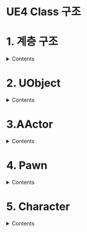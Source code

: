 UE4 Class 구조
===

# 1. 계층 구조

<details>
  <summary> Contents </summary>
  
![image](https://user-images.githubusercontent.com/48194683/131271847-d081cbf6-6797-4bf7-990a-a90a3a24ab75.png)
  
</details>


# 2. UObject

<details>
  <summary> Contents </summary>

<br>  
  
`자세한 내용은 공식 문서에서 확인!`  
[UE4 공식 문서 - 오브젝트](https://docs.unrealengine.com/4.27/ko/ProgrammingAndScripting/ProgrammingWithCPP/UnrealArchitecture/Objects/)    

- 언리얼의 오브젝트의 베이스 클래스
- UObject에서 파생되는 클래스에 `UCLASS 매크로`를 사용해 태그를 해 주면 UObject 처리 시스템에서 인식하게 된다.
- 클래스에 UObject가 상속되었다면 그 클래스가 언리얼 으보젝트로 선언되었다는 것을 의미
  - 언리얼 오브젝트는 엔진의 관리를 받는 특수한 객체
- 데이터 저장이 가능
- **레벨에 배치가 불가능**하다

### U가 붙는 이유
- 일반 C++ 클래스와 UClass를 구분하기 위해
- 일반 C++ 클래스와 다르게 객체를 생성하기 위해서 `NewObject<클래스명>()` 를 사용해야 한다.

</details>

# 3.AActor

<details>
  <summary> Contents </summary>

<br>
  
`자세한 내용은 공식 문서에서 확인!`    
[UE4 공식 문서 - 액터](https://docs.unrealengine.com/4.27/ko/ProgrammingAndScripting/ProgrammingWithCPP/UnrealArchitecture/Actors/)  


## Actor 란?
- **언리얼 엔진의 레벨에 배치할 수 있는 오브젝트를 의미**
  - Unity의 `GameObject`와 비슷
- 이동, 회전, 스케일과 같은 3D 트랜스폼을 지원하는 범용 클래스
- 게임 플레이 코드(C++ 또는 블루프린트)를 통해 생성(스폰) 및 소멸이 가능
- C++에서 AActor는 모든 액터의 베이스 클래스

## Actor의 생명 주기
[UE4 공식 문서 - 액터의 수명 주기](https://docs.unrealengine.com/4.27/ko/ProgrammingAndScripting/ProgrammingWithCPP/UnrealArchitecture/Actors/ActorLifecycle/)  

## Actor의 컴포넌트
- 액터는 `씬 컴포넌트 계층 구조를 갖는 것을 지원`

### UActorComponent 액터 컴포넌트
- 베이스 컴포넌트이고 액터의 일부로 포함이 가능
- `Tick` 가능
- Actor 컴포넌트는 특정 액터에 연관짓거나, 월드의 특정 지점에 존재하지 않음
- 일반적으로 `개념적 기능`(Ex) AI 나 플레이어 입력 해석)과 같은 것에 사용

### USceneComponent 씬 컴포넌트
- `트랜스폼`있는 액터 컴포넌트
  - 트랜스폼은 `위치`, `회전`, `스케일`로 정의되는 `월드상의 포지션`을 나타냄
- 계층 구조 형태로 서로에게 붙일 수 있음
- 액터의 위치, 회전, 스케일은 계층 구조의 `루트`에 위치한 씬 컴포넌트에서 취할 수 있다

### UPrimitiveComponent 프리미티브 컴포넌트
- 일정한 형태의(메시 또는 파티클 시스템과 같은) `그래픽적 표현`이 있는 `씬 컴포넌트`를 말함
- `피직스` 및 `콜리전 세팅`이 들어가 있음
 
### RootComponent 루트 컴포넌트
- 어느 컴포넌트가 `액터의 루트 역할`을 할지 나타내는 컴포넌트 <br>
> 액터 자체에는 트랜스폼 정보가 없다. 대신 루트 컴포넌트의 트랜스폼에 의존하는데<br><br>
> 컴포넌트가<br> 
> `씬 컴포넌트`**일 경우**, 액터에 `트랜스폼 정보`를 제공해주고<br>
> **아닐 경우**, 액터에는 트랜스폼 정보가 `없다`<br><br>
> 부착된 다른 컴포넌트에는, 부착된 그 컴포넌트를 기준으로 한 트랜스폼 정보가 존재한다<br>

### 액터의 계층 구조 예제
![image](https://user-images.githubusercontent.com/48194683/131275339-41b976a5-6f43-4800-b0bf-d1c6ea07a17f.png)

## Tick(틱)
- 언리얼 엔진에서의 `액터 업데이트 방법`을 의미
- 모든 액터는 매 프레임, 또는 최소, 또는 사용자 정의 간격마다 틱을 하여 필요한 동작이나 계산을 `업데이트` 할 수 있다.
> Unity의 Update와 비슷한 개념
- 액터는 모두 기본적으로 `Tick()` 함수를 통해 틱 가능
> ActorComponent 역시, TickComponent() 함수를 사용해야 한다는 점이 다르지만,<br>
> 기본적으로 업데이트 가능<br>
> 자세한 내용은 [Components 문서](https://docs.unrealengine.com/4.27/ko/ProgrammingAndScripting/ProgrammingWithCPP/UnrealArchitecture/Actors/Components/)에서 확인 가능하다.<br>

## Replication(리플리케이션) 과 액터 소멸
- 공식 문서에서 확인
  
</details>

# 4. Pawn
  
<details>
  <summary> Contents </summary>

<br> 
  
```
폰이란, 월드 내 플레이어에 대한 물리적 표현입니다.
```
[UE4 공식 문서 - Pawn](https://docs.unrealengine.com/4.26/ko/InteractiveExperiences/Framework/Pawn/)  

## Pawn 이란?
- `플레이어나 AI가 제어`할 수 있는 모든 액터의 `베이스 클래스`
- 월드 내 플레이어나 AI 개체에 대한 물리적 표현
> 플레이어나 AI 개체의 시각적인 모습 뿐만 아니라<br>
> `콜리전`이나 기타 `물리적 반응`과 같은 측면에서 `월드와의 상호작용 방식`도 Pawn이 규정한다는 뜻
- 기본적으로 [Controller](https://docs.unrealengine.com/4.26/ko/InteractiveExperiences/Framework/Controller/) 와 Pawn에는 1:1 대응 관계
> 즉, 각 컨트롤러는 단 하나의 폰만 제어<br>
> 마찬가지로 게임 플레이 도중 스폰된 폰이 자동적을 컨트롤러에 빙의(possess)되지 않는다.

## Default Pawn 이란?
- 공식 문서 확인

  
</details>
  

# 5. Character
  
<details>
  <summary> Contents </summary>

<br> 
  
```
Character, 캐릭터는 원래부터 약간의 기본적인 이족보행 운동 기능을 가지고 있는 Pawn 입니다.
```

## Character 란?
- 캐릭터 움직임 Component를 가지고 있음
- Pawn 클래스에서 고도로 특화된 클래스
  - 추가된 Component
    - `CharacterMovementComponent`
    - `CapsuleComponent`
    - `SkeletalMeshComponent`
- 월드에서 걷기, 달리기, 점프 등 가능한 `직립 플레이어를 표현`하기 위해 디자인 됨
- 기본적인 네트워킹이나 인풋 모델 구현도 추가되어 있음

## SkeletalMeshComponent
- Pawn과 달리 Character에 존재하는 `고급 애니메이션`을 위한 Component
- 관련된 상세 내용은 `공식 문서` 확인

## CapsuleComponent
- 운동 콜리전에 사용
- 관련된 상세 내용은 `공식 문서` 확인

## CharacterMovementComponent
- 관련된 상세 내용은 `공식 문서` 확인
  
</details>
